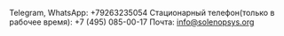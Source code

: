 Telegram, WhatsApp: +79263235054
Стационарный телефон(только в рабочее время): +7 (495) 085-00-17
Почта: info@solenopsys.org